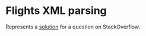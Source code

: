 # Flights XML parsing

Represents a [solution](https://stackoverflow.com/a/60647608/384674) for a question on StackOverflow.
